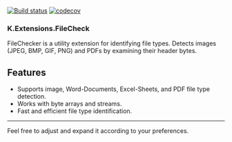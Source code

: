 [![Build status](https://github.com/Atroxt/K.Extensions.FileCheck/actions/workflows/ci.yml/badge.svg?branch=main)](https://github.com/Atroxt/K.Extensions.FileCheck/actions/workflows/ci.yml)
[![codecov](https://codecov.io/gh/Atroxt/K.Extensions.FileCheck/branch/main/graph/badge.svg?token=eO2YXBV9hi)](https://codecov.io/gh/Atroxt/K.Extensions.FileCheck)

### K.Extensions.FileCheck

FileChecker is a utility extension for identifying file types. Detects images (JPEG, BMP, GIF, PNG) and PDFs by examining their header bytes.

## Features

- Supports image, Word-Documents, Excel-Sheets, and PDF file type detection.
- Works with byte arrays and streams.
- Fast and efficient file type identification.

----
Feel free to adjust and expand it according to your preferences.
